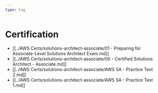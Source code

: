 ```yaml
---
type: tag
---
```

# Certification

- [[../AWS Certs/solutions-architect-associate/01 - Preparing for Associate-Level Solutions Architect Exam.md]]
- [[../AWS Certs/solutions-architect-associate/00 - Certified Solutions Architect - Associate.md]]
- [[../AWS Certs/solutions-architect-associate/AWS SA - Practice Test 2.md]]
- [[../AWS Certs/solutions-architect-associate/AWS SA - Practice Test 1.md]]
